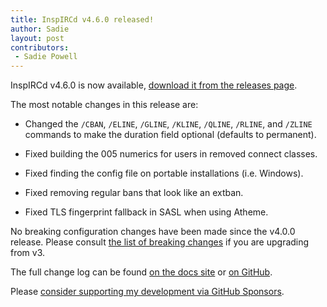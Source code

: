 ```yaml
---
title: InspIRCd v4.6.0 released!
author: Sadie
layout: post
contributors:
 - Sadie Powell
---
```


InspIRCd v4.6.0 is now available, [download it from the releases page](https://github.com/inspircd/inspircd/releases/tag/v4.6.0).

The most notable changes in this release are:

- Changed the `/CBAN`, `/ELINE`, `/GLINE`, `/KLINE`, `/QLINE`, `/RLINE`, and `/ZLINE` commands to make the duration field optional (defaults to permanent).

- Fixed building the 005 numerics for users in removed connect classes.

- Fixed finding the config file on portable installations (i.e. Windows).

- Fixed removing regular bans that look like an extban.

- Fixed TLS fingerprint fallback in SASL when using Atheme.

<!--more-->

No breaking configuration changes have been made since the v4.0.0 release. Please consult [the list of breaking changes](https://docs.inspircd.org/4/breaking-changes) if you are upgrading from v3.

The full change log can be found [on the docs site](https://docs.inspircd.org/4/change-log/#inspircd-460) or [on GitHub](https://github.com/inspircd/inspircd/compare/v4.5.0...v4.6.0).

Please [consider supporting my development via GitHub Sponsors](https://github.com/sponsors/SadieCat/).
